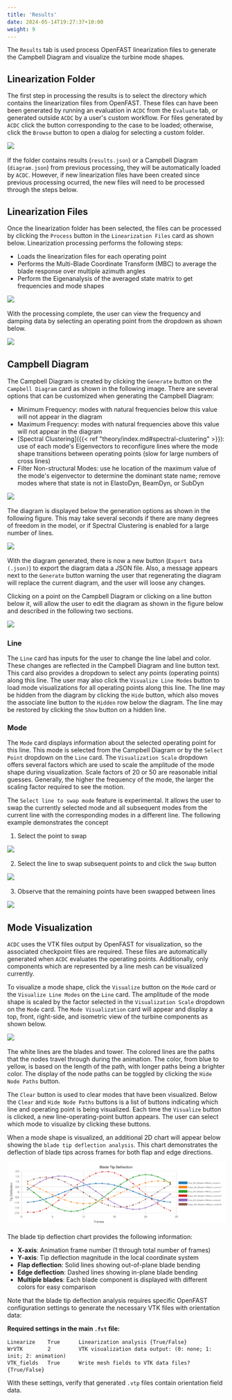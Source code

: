 ```yaml
---
title: 'Results'
date: 2024-05-14T19:27:37+10:00
weight: 9
---
```


The `Results` tab is used process OpenFAST linearization files to generate the Campbell Diagram and visualize the turbine mode shapes.

## Linearization Folder

The first step in processing the results is to select the directory which contains the linearization files from OpenFAST. These files can have been been generated by running an evaluation in `ACDC` from the `Evaluate` tab, or generated outside `ACDC` by a user's custom workflow. For files generated by `ACDC` click the button corresponding to the case to be loaded; otherwise, click the `Browse` button to open a dialog for selecting a custom folder.

![](select-lindir.png)

If the folder contains results (`results.json`) or a Campbell Diagram (`diagram.json`) from previous processing, they will be automatically loaded by `ACDC`. However, if new linearization files have been created since previous processing ocurred, the new files will need to be processed through the steps below.

## Linearization Files

Once the linearization folder has been selected, the files can be processed by clicking the `Process` button in the `Linearization Files` card as shown below. Linearization processing performs the following steps:

- Loads the linearization files for each operating point
- Performs the Multi-Blade Coordinate Transform (MBC) to average the blade response over multiple azimuth angles
- Perform the Eigenanalysis of the averaged state matrix to get frequencies and mode shapes

![](process-files.png)

With the processing complete, the user can view the frequency and damping data by selecting an operating point from the dropdown as shown below.

![](op-data.png)

## Campbell Diagram

The Campbell Diagram is created by clicking the `Generate` button on the `Campbell Diagram` card as shown in the following image. There are several options that can be customized when generating the Campbell Diagram:

- Minimum Frequency: modes with natural frequencies below this value will not appear in the diagram
- Maximum Frequency: modes with natural frequencies above this value will not appear in the diagram
- [Spectral Clustering]({{< ref "theory/index.md#spectral-clustering" >}}): use  of each mode's Eigenvectors to reconfigure lines where the mode shape transitions between operating points (slow for large numbers of cross lines)
- Filter Non-structural Modes: use he location of the maximum value of the mode's eigenvector to determine the dominant state name; remove modes where that state is not in ElastoDyn, BeamDyn, or SubDyn

![](generate-diagram.png)

The diagram is displayed below the generation options as shown in the following figure. This may take several seconds if there are many degrees of freedom in the model, or if Spectral Clustering is enabled for a large number of lines.

![](campbell-diagram.png)

With the diagram generated, there is now a new button (`Export Data (.json)`) to export the diagram data a JSON file. Also, a message appears next to the `Generate` button warning the user that regenerating the diagram will replace the current diagram, and the user will loose any changes.

Clicking on a point on the Campbell Diagram or clicking on a line button below it, will allow the user to edit the diagram as shown in the figure below and described in the following two sections.

![](line-mode-edit.png)

### Line

The `Line` card has inputs for the user to change the line label and color. These changes are reflected in the Campbell Diagram and line button text. This card also provides a dropdown to select any points (operating points) along this line. The user may also click the `Visualize Line Modes` button to load mode visualizations for all operating points along this line. The line may be hidden from the diagram by clicking the `Hide` button, which also moves the associate line button to the `Hidden` row below the diagram. The line may be restored by clicking the `Show` button on a hidden line.

### Mode

The `Mode` card displays information about the selected operating point for this line. This mode is selected from the Campbell Diagram or by the `Select Point` dropdown on the `Line` card. The `Visualization Scale` dropdown offers several factors which are used to scale the amplitude of the mode shape during visualization. Scale factors of 20 or 50 are reasonable initial guesses. Generally, the higher the frequency of the mode, the larger the scaling factor required to see the motion.

The `Select line to swap mode` feature is experimental. It allows the user to swap the currently selected mode and all subsequent modes from the current line with the corresponding modes in a different line. The following example demonstrates the concept

1. Select the point to swap

![](swap-1.png)

2. Select the line to swap subsequent points to and click the `Swap` button

![](swap-2.png)

3. Observe that the remaining points have been swapped between lines

![](swap-3.png)

## Mode Visualization

`ACDC` uses the VTK files output by OpenFAST for visualization, so the associated checkpoint files are required. These files are automatically generated when `ACDC` evaluates the operating points. Additionally, only components which are represented by a line mesh can be visualized currently.

To visualize a mode shape, click the `Visualize` button on the `Mode` card or the `Visualize Line Modes` on the `Line` card. The amplitude of the mode shape is scaled by the factor selected in the `Visualization Scale` dropdown on the `Mode` card. The `Mode Visualization` card will appear and display a top, front, right-side, and isometric view of the turbine components as shown below.

![](modeviz.gif)

The white lines are the blades and tower. The colored lines are the paths that the nodes travel through during the animation. The color, from blue to yellow, is based on the length of the path, with longer paths being a brighter color. The display of the node paths can be toggled by clicking the `Hide Node Paths` button.

The `Clear` button is used to clear modes that have been visualized. Below the `Clear` and `Hide Node Paths` buttons is a list of buttons indicating which line and operating point is being visualized. Each time the `Visualize` button is clicked, a new line-operating-point button appears. The user can select which mode to visualize by clicking these buttons. 


When a mode shape is visualized, an additional 2D chart will appear below showing the `blade tip deflection analysis`. This chart demonstrates the deflection of blade tips across frames for both flap and edge directions.

![](blade-tip.png)

The blade tip deflection chart provides the following information:

- **X-axis**: Animation frame number (1 through total number of frames)
- **Y-axis**: Tip deflection magnitude in the local coordinate system
- **Flap deflection**: Solid lines showing out-of-plane blade bending
- **Edge deflection**: Dashed lines showing in-plane blade bending
- **Multiple blades**: Each blade component is displayed with different colors for easy comparison

Note that the blade tip deflection analysis requires specific OpenFAST configuration settings to generate the necessary VTK files with orientation data:

**Required settings in the main `.fst` file:**
```
Linearize    True      Linearization analysis {True/False}
WrVTK        2         VTK visualization data output: (0: none; 1: init; 2: animation)
VTK_fields   True      Write mesh fields to VTK data files? {True/False}
```

With these settings, verify that generated `.vtp` files contain orientation field data.